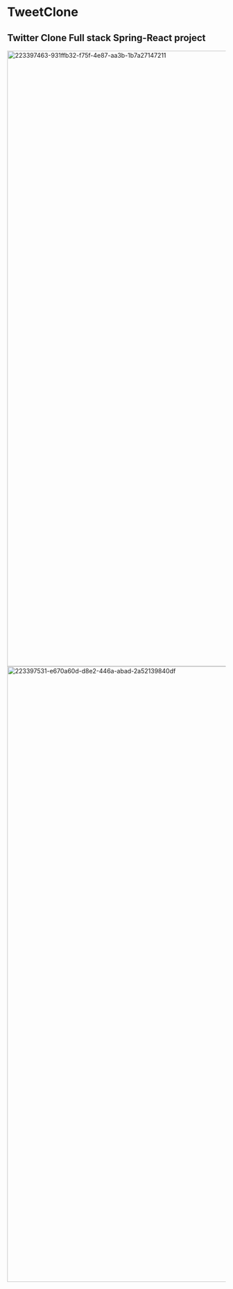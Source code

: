 # TweetClone


<h2>Twitter Clone Full stack Spring-React project</h2>


<img width="1416" alt="223397463-931ffb32-f75f-4e87-aa3b-1b7a27147211" src="https://github.com/s0oraj/SangeetAI/assets/42529024/9308f578-fc62-4034-93d4-4c784bc4d265">
<img width="1416" alt="223397531-e670a60d-d8e2-446a-abad-2a52139840df" src="https://github.com/s0oraj/SangeetAI/assets/42529024/768110fd-1fb5-45d8-951f-30aaa981a227">
